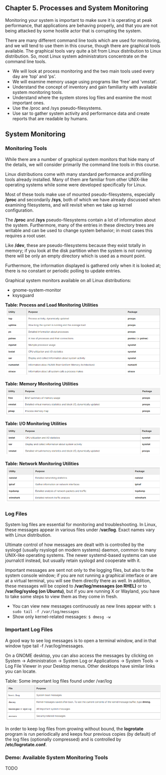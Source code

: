 ## Chapter 5. Processes and System Monitoring

Monitoring your system is important to make sure it is operating at peak performance, that applications are behaving properly, and that you are not being attacked by some hostile actor that is corrupting the system.

There are many different command line tools which are used for monitoring, and we will tend to use them in this course, though there are graphical tools available. The graphical tools vary quite a bit from Linux distribution to Linux distribution. So, most Linux system administrators concentrate on the command line tools.

- We will look at process monitoring and the two main tools used every day are ‘top’ and ‘ps’.
- We will examine memory usage using programs like ‘free’ and ‘vmstat’.
- Understand the concept of inventory and gain familiarity with available system monitoring tools.
- Understand where the system stores log files and examine the most important ones.
- Use the /proc and /sys pseudo-filesystems.
- Use sar to gather system activity and performance data and create reports that are readable by humans.

## System Monitoring

### Monitoring Tools

While there are a number of graphical system monitors that hide many of the details, we will consider primarily the command line tools in this course.

Linux distributions come with many standard performance and profiling tools already installed. Many of them are familiar from other UNIX-like operating systems while some were developed specifically for Linux.

Most of these tools make use of mounted pseudo-filesystems, especially **/proc** and secondarily **/sys**, both of which we have already discussed when examining filesystems, and will revisit when we take up kernel configuration.

The **/proc** and **/sys** pseudo-filesystems contain a lot of information about the system. Furthermore, many of the entries in these directory trees are writable and can be used to change system behavior; in most cases this requires a root user.

Like **/dev**, these are pseudo-filesystems because they exist totally in memory; if you look at the disk partition when the system is not running there will be only an empty directory which is used as a mount point.

Furthermore, the information displayed is gathered only when it is looked at; there is no constant or periodic polling to update entries.

Graphical system monitors available on all Linux distributions:
- gnome-system-monitor
- ksysguard

**Table: Process and Load Monitoring Utilities**
<img src="images/chapter5_1.png"/>

**Table: Memory Monitoring Utilities**
<img src="images/chapter5_2.png"/>

**Table: I/O Monitoring Utilities**
<img src="images/chapter5_3.png"/>

**Table: Network Monitoring Utilities**
<img src="images/chapter5_4.png"/>

### Log Files

System log files are essential for monitoring and troubleshooting. In Linux, these messages appear in various files under /**var/log**. Exact names vary with Linux distribution.

Ultimate control of how messages are dealt with is controlled by the syslogd (usually rsyslogd on modern systems) daemon, common to many UNIX-like operating systems. The newer systemd-based systems can use journalctl instead, but usually retain syslogd and cooperate with it.

​Important messages are sent not only to the logging files, but also to the system console window; if you are not running a graphical interface or are at a virtual terminal, you will see them directly there as well. In addition, these messages will be copied to **/var/log/messages (on RHEL)** or to **/var/log/syslog (on Ubuntu)**, but if you are running X or Wayland, you have to take some steps to view them as they come in fresh.

- You can view new messages continuously as new lines appear with: ```$ sudo tail -f /var/log/messages```
- Show only kernel-related messages: ```$ dmesg -w```

### Important Log Files

A good way to see log messages is to open a terminal window, and in that window type tail -f /var/log/messages.

On a GNOME desktop, you can also access the messages by clicking on System -> Administration -> System Log or Applications -> System Tools -> Log File Viewer in your Desktop menus. Other desktops have similar links you can locate.

Table: Some important log files found under /var/log
<img src="images/chapter5_5.png"/>

​In order to keep log files from growing without bound, the **logrotate** program is run periodically and keeps four previous copies (by default) of the log files (optionally compressed) and is controlled by **/etc/logrotate.conf**.

### Demo: Available System Monitoring Tools
TODO

